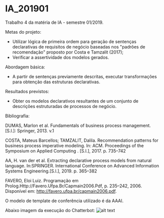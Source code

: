 # IA_201901
Trabalho 4 da matéria de IA - semestre 01/2019.

Metas do projeto:
- Utilizar lógica de primeira ordem para geração de sentenças declarativas de requisitos de negócio baseadas nos "padrões de recomendação" proposto por Costa e Tamzalit (2017);
- Verificar a assertividade dos modelos gerados.

Abordagem básica:
- A partir de sentenças previamente descritas, executar transformações para obtenção das estruturas declarativas.

Resultados previstos:
- Obter os modelos declarativos resultantes de um conjunto de descrições estruturadas de processos de negócio.

Bibliografia:

DUMAS, Marlon et al. Fundamentals of business process management. [S.l.]: Springer, 2013. v.1

COSTA, Mateus Barcellos; TAMZALIT, Dalila. Recommendation patterns for business process imperative modeling. In: ACM. Proceedings of the Symposium on Applied Computing . [S.l.], 2017. p. 735–742

AA, H. van der et al. Extracting declarative process models from natural language. In:SPRINGER. International Conference on Advanced Information Systems Engineering.[S.l.], 2019. p. 365–382

FAVERO, Eloi Luiz. Programação em Prolog.Http://Favero.Ufpa.Br/Capmain2006.Pdf, p. 235–242, 2006. Disponível em: <http://favero.ufpa.br/capmain2006.pdf>.

O modelo de template de conferência utilizado é da AAAI.

Abaixo imagem da execução do Chatterbot:
![alt text](https://raw.github.com/volutec/IA_201901/Chatter.png)
